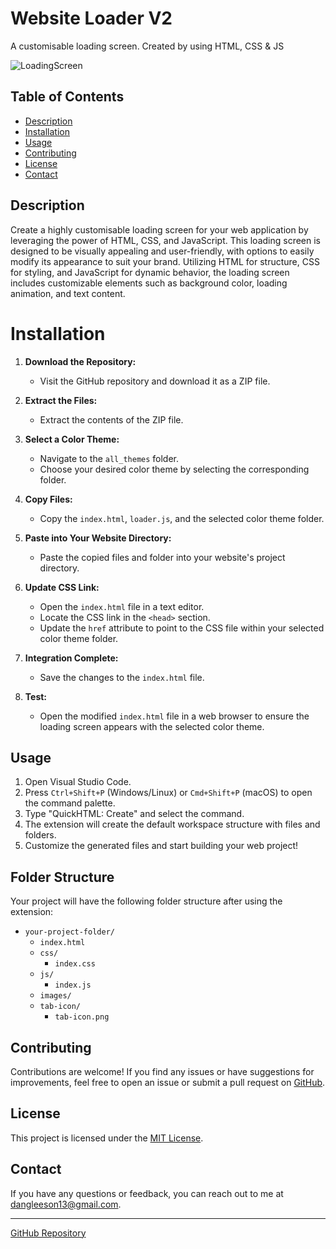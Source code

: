 # Website Loader V2

A customisable loading screen. Created by using HTML, CSS & JS

![LoadingScreen](https://i.ibb.co/4ZdLdj8/image-2023-11-26-231247617.png)

## Table of Contents

- [Description](#description)
- [Installation](#installation)
- [Usage](#usage)
- [Contributing](#contributing)
- [License](#license)
- [Contact](#contact)

## Description
Create a highly customisable loading screen for your web application by leveraging the power of HTML, CSS, and JavaScript. This loading screen is designed to be visually appealing and user-friendly, with options to easily modify its appearance to suit your brand. Utilizing HTML for structure, CSS for styling, and JavaScript for dynamic behavior, the loading screen includes customizable elements such as background color, loading animation, and text content. 

# Installation

1. **Download the Repository:**
   - Visit the GitHub repository and download it as a ZIP file.

2. **Extract the Files:**
   - Extract the contents of the ZIP file.

3. **Select a Color Theme:**
   - Navigate to the `all_themes` folder.
   - Choose your desired color theme by selecting the corresponding folder.

4. **Copy Files:**
   - Copy the `index.html`, `loader.js`, and the selected color theme folder.

5. **Paste into Your Website Directory:**
   - Paste the copied files and folder into your website's project directory.

6. **Update CSS Link:**
   - Open the `index.html` file in a text editor.
   - Locate the CSS link in the `<head>` section.
   - Update the `href` attribute to point to the CSS file within your selected color theme folder.

7. **Integration Complete:**
   - Save the changes to the `index.html` file.

8. **Test:**
   - Open the modified `index.html` file in a web browser to ensure the loading screen appears with the selected color theme.


## Usage

1. Open Visual Studio Code.
2. Press `Ctrl+Shift+P` (Windows/Linux) or `Cmd+Shift+P` (macOS) to open the command palette.
3. Type "QuickHTML: Create" and select the command.
4. The extension will create the default workspace structure with files and folders.
5. Customize the generated files and start building your web project!

## Folder Structure

Your project will have the following folder structure after using the extension:

- `your-project-folder/`
  - `index.html`
  - `css/`
    - `index.css`
  - `js/`
    - `index.js`
  - `images/`
  - `tab-icon/`
     - `tab-icon.png`

## Contributing

Contributions are welcome! If you find any issues or have suggestions for improvements, feel free to open an issue or submit a pull request on [GitHub](https://github.com/DanG4115/QuickHTML).

## License

This project is licensed under the [MIT License](LICENSE).

## Contact

If you have any questions or feedback, you can reach out to me at dangleeson13@gmail.com.

---
[GitHub Repository](https://github.com/DanG4115/QuickHTML)

